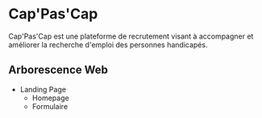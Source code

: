 # Cap'Pas'Cap

Cap'Pas'Cap est une plateforme de recrutement visant à accompagner et améliorer la recherche d'emploi des personnes handicapés.

## Arborescence Web

- Landing Page
    - Homepage
    - Formulaire